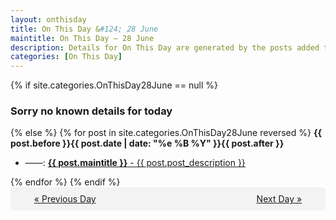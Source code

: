 ```yaml
---
layout: onthisday
title: On This Day &#124; 28 June
maintitle: On This Day — 28 June
description: Details for On This Day are generated by the posts added to the website so the content is subject to changes/updates over time.
categories: [On This Day]
---
```


{% if site.categories.OnThisDay28June == null %}
<h3>Sorry no known details for today</h3>
{% else %}
{% for post in site.categories.OnThisDay28June reversed %}
<strong>{{ post.before }}{{ post.date | date: "%e %B %Y" }}{{ post.after }}</strong>
<ul>
<li> ——: <a class="{{ post.class }}" href="{{ post.url }}"><strong>{{ post.maintitle }}</strong> - {{ post.post_description }}</a></li>
</ul>
{% endfor %}
{% endif %}

<div style="background-color: #f3f3f3; padding: 10px; border-radius: 5px; text-align: center; display: flex; justify-content: space-evenly;">
<a href="/onthisday/06/06-27">« Previous Day</a>
<span style="visibility:hidden;">[ Visit Leap Year February 29 ]</span>
<a href="/onthisday/06/06-29">Next Day »</a>
</div>
